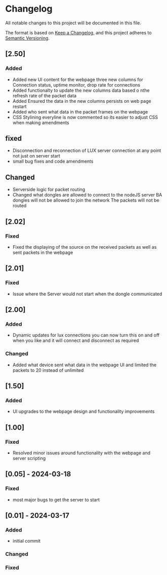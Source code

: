 # Changelog

All notable changes to this project will be documented in this file.

The format is based on [Keep a Changelog](https://keepachangelog.com/en/1.0.0/),
and this project adheres to [Semantic Versioning](https://semver.org/spec/v2.0.0.html).
## [2.50]

### Added 
- Added new UI content for the webpage three new columns for Connection status, uptime monitor, drop rate for connections
- Added functionalty to update the new columns data based o nthe refresh rate of the packet data 
- Added Ensured the data in the new columns persists on web page restart 
- Added who sent what data in the packet frames on the webpage 
- CSS Stylining everyline is now commented so its easier to adjust CSS when making amendments

## fixed
- Disconnection and reconnection of LUX server connection at any point not just on server start
- small bug fixes and code amendments 

## Changed
- Serverside logic for packet routing
- Changed what dongles are allowed to connect to the nodeJS server BA dongles will not be allowed to join the network The packets will not be routed

## [2.02]

### Fixed 
- Fixed the displaying of the source on the received packets as well as sent packets in the webpage

## [2.01]

### Fixed 
- Issue where the Server would not start when the dongle communicated

## [2.00]

### Added
- Dynamic updates for lux connections you can now turn this on and off when you like and it will connect and disconnect as required

### Changed
- Added what device sent what data in the webpage UI and limited the packets to 20 instead of unlimited

## [1.50]

### Added 
- UI upgrades to the webpage design and functionality improvements

## [1.00]

### Fixed
- Resolved minor issues around functionality with the webpage and server scripting

## [0.05] - 2024-03-18

### Fixed
- most major bugs to get the server to start

## [0.01] - 2024-03-17

### Added
- initial commit

### Changed


### Fixed
